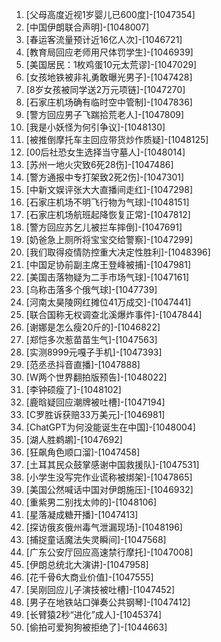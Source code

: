 
1. [父母高度近视1岁婴儿已600度]-[1047354]
1. [中国伊朗联合声明]-[1048007]
1. [春运客流量预计近16亿人次]-[1046721]
1. [教育局回应老师用尺体罚学生]-[1046939]
1. [美国居民：1枚鸡蛋10元太荒谬]-[1047029]
1. [女孩地铁被非礼勇敢曝光男子]-[1047428]
1. [8岁女孩被同学送2万元项链]-[1047270]
1. [石家庄机场确有临时空中管制]-[1047836]
1. [警方回应男子飞踹拾荒老人]-[1047809]
1. [我是小妖怪为何引争议]-[1048130]
1. [被推倒摩托车主回应带货炒作质疑]-[1048125]
1. [00后社恐女生选择当守墓人]-[1048014]
1. [苏州一地火灾致6死28伤]-[1047486]
1. [警方通报中专打架致2死2伤]-[1047301]
1. [中新文娱评张大大直播间走红]-[1047298]
1. [石家庄机场不明飞行物为气球]-[1048151]
1. [石家庄机场航班起降恢复正常]-[1047812]
1. [警方回应苏乞儿被拦车摔倒]-[1047691]
1. [奶爸急上厕所将宝宝交给警察]-[1047299]
1. [我们取得疫情防控重大决定性胜利]-[1048396]
1. [中国足协前副主席王登峰被捕]-[1047981]
1. [美国击落物疑为二手市场气球]-[1047161]
1. [乌称击落多个俄气球]-[1047739]
1. [河南太昊陵网红摊位41万成交]-[1047441]
1. [联合国称无权调查北溪爆炸事件]-[1047844]
1. [谢娜是怎么瘦20斤的]-[1046822]
1. [郑恺多次惹苗苗生气]-[1047563]
1. [实测8999元嘎子手机]-[1047393]
1. [范丞丞抖音直播]-[1047888]
1. [W两个世界翻拍版预告]-[1048022]
1. [李钟硕瘦了]-[1048102]
1. [鹿晗疑回应潮牌被吐槽]-[1047194]
1. [C罗胜诉获赔33万美元]-[1046981]
1. [ChatGPT为何没能诞生在中国]-[1048004]
1. [湖人胜鹈鹕]-[1047692]
1. [狂飙角色顺口溜]-[1047458]
1. [土耳其民众鼓掌感谢中国救援队]-[1047531]
1. [小学生没写完作业谎称被绑架]-[1047865]
1. [美国公然喊话中国对伊朗施压]-[1046932]
1. [重紫男二别找太帅的]-[1048106]
1. [星落凝成糖开播]-[1047413]
1. [探访俄亥俄州毒气泄漏现场]-[1048196]
1. [捕捉童话魔法失灵瞬间]-[1047568]
1. [广东公安厅回应高速禁行摩托]-[1047008]
1. [伊朗总统北大演讲]-[1047958]
1. [花千骨6大商业价值]-[1047555]
1. [吴刚回应儿子演技被吐槽]-[1047452]
1. [男子在地铁站口弹奏公共钢琴]-[1047412]
1. [长臂猿2秒“进化”成人]-[1045374]
1. [偷拍可爱狗狗被拒绝了]-[1044663]